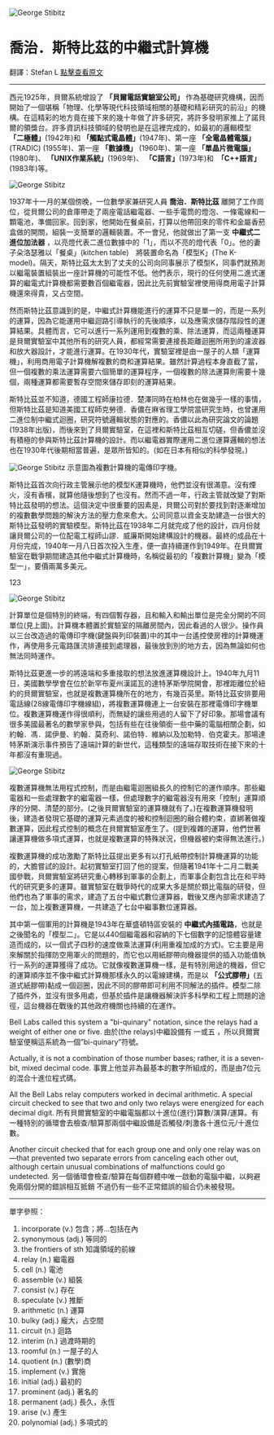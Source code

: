 ![George Stibitz](https://history-computer.com/ModernComputer/Relays/images/stibitz_portrait2.jpg "George Stibitz")
# **喬治．斯特比茲的中繼式計算機**
翻譯：Stefan L  [點擊查看原文](https://history-computer.com/ModernComputer/Relays/Stibitz.html)

  ---
西元1925年，貝爾系統增設了 __「貝爾電話實驗室公司」__ 作為基礎研究機構，因而開始了一個堪稱「物理、化學等現代科技領域相關的基礎和精彩研究的前沿」的機構。在這精彩的地方竟在接下來的幾十年做了許多研究，將許多發明家推上了諾貝爾的領獎台。許多資訊科技領域的發明也是在這裡完成的，如最初的邏輯模型 __「二極體」__(1942年)和 __「觸點式電晶體」__(1947年)、第一座 __「全電晶體電腦」__ (TRADIC) (1955年)、第一座 __「數據機」__ (1960年)、第一座 __「單晶片微電腦」__(1980年)、 __「UNIX作業系統」__(1969年)、 __「C語言」__(1973年)和　__「C++語言」__(1983年)等。

![George Stibitz](https://history-computer.com/ModernComputer/Relays/images/ModelKStibitz.jpg "George Stibitz")

1937年十一月的某個傍晚，一位數學家兼研究人員 __喬治．斯特比茲__ 離開了工作崗位，從貝爾公司的倉庫帶走了兩座電話繼電器、一些手電筒的燈泡、一條電線和一顆電池，準備回家。回到家，他開始在餐桌前，打算以他帶回來的零件和金屬香菸盒做的開關，組裝一支簡單的邏輯裝置。不一會兒，他就做出了第一支 __中繼式二進位加法器__ ，以亮燈代表二進位數據中的「1」，而以不亮的燈代表「0」。他的妻子朵洛瑟雅以「餐桌」(kitchen table)　將裝置命名為「模型K」(The K-model)。隔天，斯特比茲太太到了丈夫的公司向同事展示了模型K，同事們就預測以繼電裝置組裝出一座計算機的可能性不低。他們表示，現行的任何使用二進式運算的繼電式計算機都需要數百個繼電器，因此比先前實驗室裡使用得商用電子計算機還來得貴，又占空間。

然而斯特比茲意識到的是，中繼式計算機能進行的運算不只是單一的，而是一系列的運算，因為它能運用中繼迴路引導執行的先後順序，以及應需求儲存階段性的運算結果。具體而言，它可以進行一系列運用到複數的乘、除法運算，而這兩種運算是貝爾實驗室中其他所有的研究人員，都經常需要連接長距離迴圈所用到的濾波器和放大器設計，才能進行運算。在1930年代，實驗室裡是由一屋子的人類「運算機」，利用商用電子計算機解複數的商和運算結果。雖然計算過程本身直截了當，但一個複數的乘法運算需要六個簡單的運算程序，一個複數的除法運算則需要十幾個，兩種運算都需要暫存空間來儲存即刻的運算結果。

斯特比茲並不知道，德國工程師康拉德．楚澤同時在柏林也在做幾乎一樣的事情，但斯特比茲是知道美國工程師克勞德．香儂在麻省理工學院當研究生時，也曾運用二進位制中繼式迴圈，研究符號邏輯狀態的對應的。香儂以此為研究論文的論題(1938年出版)，而後來到了貝爾實驗室，在這裡和斯特比茲相互切磋，但香儂並沒有積極的參與斯特比茲計算機的設計。而以繼電器實際運用二進位運算邏輯的想法也在1930年代後期相當普遍，是眾所皆知的。(如在日本有相似的科學發現。)

![George Stibitz](https://history-computer.com/ModernComputer/Relays/images/StibitzTerminalSchema.jpg "George Stibitz")
示意圖為複數計算機的電傳印字機。

斯特比茲首次向行政主管展示他的模型K運算機時，他們並沒有很滿意。沒有煙火，沒有香檳，就算他隨後想到了也沒有。然而不過一年，行政主管就改變了對斯特比茲發明的想法。這個決定中很重要的因素是，貝爾公司對於要找到對逐漸增加的複數數學問題的解決方法的壓力愈來愈大。公司同意以資金支助建造一台很大的斯特比茲發明的實驗模型。斯特比茲在1938年二月就完成了他的設計，四月份就讓貝爾公司的一位配電工程師山謬．威廉斯開始建構設計的機器。最終的成品在十月份完成，1940年一月八日首次投入生產，便一直持續運作到1949年。在貝爾實驗室在戰爭期間建造其他中繼式計算機時，名稱從最初的「複數計算機」變為「模型一」，要價兩萬多美元。

123

![George Stibitz](https://history-computer.com/ModernComputer/Relays/images/StibitzTerminal.jpg "George Stibitz")

計算單位是個特別的終端，有四個暫存器，且和輸入和輸出單位是完全分開的不同單位(見上圖)。計算機本體置於實驗室的隔離房間內，因此看過的人很少。操作員以三台改造過的電傳印字機(鍵盤與列印裝置)中的其中一台遙控使房裡的計算機運作，再使用多元電路匯流排連接到處理器，最後放到別的地方去，因為無論如何也無法同時運作。

斯特比茲更進一步的將遠端和多重接取的想法放進運算機設計上。1940年九月11日，美國數學學會在位於新罕布夏州漢諾瓦的達特茅斯學院開會，那裡距離位於紐約的貝爾實驗室，也就是複數運算機所在的地方，有幾百英里。斯特比茲安排要用電話線(28線電傳印字機線組)，將複數運算機連上一台安裝在那裡電傳印字機單位。複數運算機運作得很順利，而無疑的讓些用過的人留下了好印象。那場會議有很多美國最著名的數學家參與，包括有些在往後領銜一些中藥的電腦相關企劃，如約翰．馮．諾伊曼、約翰．莫奇利、諾伯特．維納以及加勒特．伯克霍夫。那場達特茅斯演示事件預告了遠端計算的新世代，這種類型的遠端存取技術在接下來的十年都沒有重現過。

![George Stibitz](https://history-computer.com/ModernComputer/Relays/images/CNCofStibitz.jpg "George Stibitz")

複數運算機無法用程式控制，而是由繼電迴圈組長久的控制它的運作順序。那些繼電器和一些處理數字的繼電器一樣，但處理數字的繼電器沒有用來「控制」運算順序的分開、清楚的部分。(之後貝爾實驗室的運算機就有了。)在複數運算機發明後，建造者發現它基礎的運算元素過度的被和控制迴圈的融合體約束，直綁著做複數運算，因此程式控制的概念在貝爾實驗室產生了。(提到複雜的運算，他們世著讓運算機做多項式運算，也就是複數運算的特殊狀況，但機器被約束得無法進行。)

複數運算機的成功激勵了斯特比茲提出更多有以打孔紙帶控制計算機運算的功能的，大膽嘗試的設計。起初實驗室打回了他的提案，但隨著1941年十二月二戰美國參戰，貝爾實驗室將研究重心轉移到軍事的企劃上，而軍事企劃包含比在和平時代的研究更多的運算。雖實驗室在戰爭時代的成果大多是關於類比電腦的研發，但他們也為了軍事的需求，建造了五台中繼式數位運算器，戰後又應內部需求建造了一台，加上複數運算機，一共建造了七台中繼事數位運算器。

其中第一個軍用的計算機是1943年在華盛頓特區安裝的 **中繼式內插電路**，也就是之後聞名的「模型二」。它是以440個繼電器和容納的下七個數字的記憶體容量建造而成的，以一個式子四秒的速度做乘法運算(利用重複加成的方式)。它主要是用來解關於指揮防空用軍火的問題的，而它也以用紙膠帶向機器提供的插入功能值執行一系列的運算獲得了成功。它就像複數運算機一樣，是有特別用途的機器，但它的運算順序並不像中繼式計算機那樣永久的以電線建構，而是以 __「公式膠帶」__(五道式紙膠帶)黏成一個迴圈，因此不同的膠帶即可利用不同解法的插件。模型二除了插件外，並沒有很多用處，但基於插件是讓機器解決許多科學和工程上問題的途徑，這台機器在戰後的其他政府機關也持續的在運作。

Bell Labs called this system a "bi-quinary" notation, since the relays had a weight of either one or five. 
由於(the relays)中繼設備有  一或五  ，所以貝爾實驗室便稱這系統為一個”bi-quinary”符號。


Actually, it is not a combination of those number bases; rather, it is a seven-bit, mixed decimal code. 
事實上他並非為最基本的數字所組成的，而是由7位元的混合十進位程式碼。

All the Bell Labs relay computers worked in decimal arithmetic. A special circuit checked to see that two and only two relays were energized for each decimal digit.
所有貝爾實驗室的中繼電腦都以十進位(進行)算數/演算/運算。有一種特別的循環會去檢查/驗算那兩個中繼設備是否觸發/刺激各十進位元/十進位數。


Another circuit checked that for each group one and only one relay was on—that prevented two separate errors from canceling each other out, although certain unusual combinations of malfunctions could go undetected.
另一個循環會檢查/驗算在每個群體中唯一啟動的電腦中繼，以夠避免兩個分開的錯誤相互抵銷
不過仍有一些不正常錯誤的組合仍未被發現。



---
單字參照：

1. incorporate (v.) 包含；將…包括在內
2. synonymous (adj.) 等同的
3. the frontiers of sth 知識領域的前線
4. relay (n.) 繼電器
5. cell (n.) 電池
6. assemble (v.) 組裝
7. consist (v.) 存在
8. speculate (v.) 推斷
9. arithmetic (n.) 運算
10. bulky (adj.) 龐大，占空間
11. circuit (n.) 迴路
12. interim (n.) 過渡時期的
13. roomful (n.) 一屋子的人
14. quotient (n.) (數學)商
15. implement (v.) 實施
16. initial (adj.) 最初的
17. prominent (adj.) 著名的
18. permanent (adj.) 長久，永恆
19. arise (v.) 產生
20. polynomial (adj.) 多項式的
